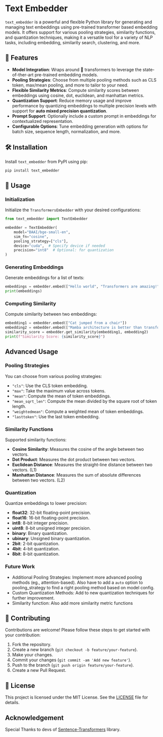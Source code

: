 # Text Embedder

`text_embedder` is a powerful and flexible Python library for generating and managing text embeddings using pre-trained transformer based embedding models. It offers support for various pooling strategies, similarity functions, and quantization techniques, making it a versatile tool for a variety of NLP tasks, including embedding, similarity search, clustering, and more.

## 🚀 Features

- **Model Integration**: Wraps around 🤗 transformers to leverage the state-of-ther-art pre-trained embedding models.
- **Pooling Strategies**: Choose from multiple pooling methods such as CLS token, max/mean pooling, and more to tailor to your need.
- **Flexible Similarity Metrics**: Compute similarity scores between embeddings using cosine, dot, euclidean, and manhattan metrics.
- **Quantization Support**: Reduce memory usage and improve performance by quantizing embeddings to multiple precision levels with support for **auto mixed precision quantization**.
- **Prompt Support**: Optionally include a custom prompt in embeddings for contextualized representation.
- **Configurable Options**: Tune embedding generation with options for batch size, sequence length, normalization, and more.

## 🛠 Installation

Install `text_embedder` from PyPI using pip:

```bash
pip install text_embedder
```

## 📖 Usage

### Initialization

Initialize the `TransformersEmbedder` with your desired configurations:

```python
from text_embedder import TextEmbedder

embedder = TextEmbedder(
    model="BAAI/bge-small-en",
    sim_fn="cosine",
    pooling_strategy=["cls"],
    device="cuda",  # Specify device if needed
    precision="int8"  # Optional: for quantization
)
```

### Generating Embeddings

Generate embeddings for a list of texts:

```python
embeddings = embedder.embed(["Hello world", "Transformers are amazing!"])
print(embeddings)
```

### Computing Similarity

Compute similarity between two embeddings:

```python
embedding1 = embedder.embed(["Cat jumped from a chair"])
embedding2 = embedder.embed(["Mamba architecture is better than transformers tho, ngl."])
similarity_score = embedder.get_similarity(embedding1, embedding2)
print(f"Similarity Score: {similarity_score}")
```

## Advanced Usage

### Pooling Strategies

You can choose from various pooling strategies:
- `"cls"`: Use the CLS token embedding.
- `"max"`: Take the maximum value across tokens.
- `"mean"`: Compute the mean of token embeddings.
- `"mean_sqrt_len"`: Compute the mean divided by the square root of token length.
- `"weightedmean"`: Compute a weighted mean of token embeddings.
- `"lasttoken"`: Use the last token embedding.

### Similarity Functions

Supported similarity functions:
- **Cosine Similarity**: Measures the cosine of the angle between two vectors.
- **Dot Product**: Measures the dot product between two vectors.
- **Euclidean Distance**: Measures the straight-line distance between two vectors. (L1)
- **Manhattan Distance**: Measures the sum of absolute differences between two vectors. (L2)

### Quantization

Quantize embeddings to lower precision:
- **float32**: 32-bit floating-point precision.
- **float16**: 16-bit floating-point precision.
- **int8**: 8-bit integer precision.
- **uint8**: 8-bit unsigned integer precision.
- **binary**: Binary quantization.
- **ubinary**: Unsigned binary quantization.
- **2bit**: 2-bit quantization.
- **4bit**: 4-bit quantization.
- **8bit**: 8-bit quantization.

### Future Work
- Additional Pooling Strategies: Implement more advanced pooling methods (eg., attention-based). Also have to add a `auto` option to pooling_strategy to find a right pooling method based on model config.
- Custom Quantization Methods: Add to new quantization techniques for further improvement.
- Similarity function: Also add more similarity metric functions

## 🤝 Contributing

Contributions are welcome! Please follow these steps to get started with your contribution:

1. Fork the repository.
2. Create a new branch (`git checkout -b feature/your-feature`).
3. Make your changes.
4. Commit your changes (`git commit -am 'Add new feature'`).
5. Push to the branch (`git push origin feature/your-feature`).
6. Create a new Pull Request.

## 📄 License

This project is licensed under the MIT License. See the [LICENSE](https://github.com/xdevfaheem/transformers_embedder/blob/main/LICENSE) file for details.

## Acknowledgement

Special Thanks to devs of [Sentence-Transformers](https://github.com/UKPLab/sentence-transformers/tree/master) library. 